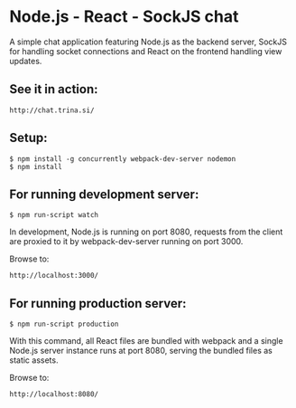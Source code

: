 # Node.js - React - SockJS chat

A simple chat application featuring Node.js as the backend server, SockJS for
handling socket connections and React on the frontend handling view updates.

## See it in action:

    http://chat.trina.si/

## Setup:

    $ npm install -g concurrently webpack-dev-server nodemon
    $ npm install

## For running development server:

    $ npm run-script watch

In development, Node.js is running on port 8080, requests from the client are 
proxied to it by webpack-dev-server running on port 3000.

Browse to: 

    http://localhost:3000/

## For running production server:

    $ npm run-script production
    
With this command, all React files are bundled with webpack and a single Node.js server instance
runs at port 8080, serving the bundled files as static assets.

Browse to: 

    http://localhost:8080/
